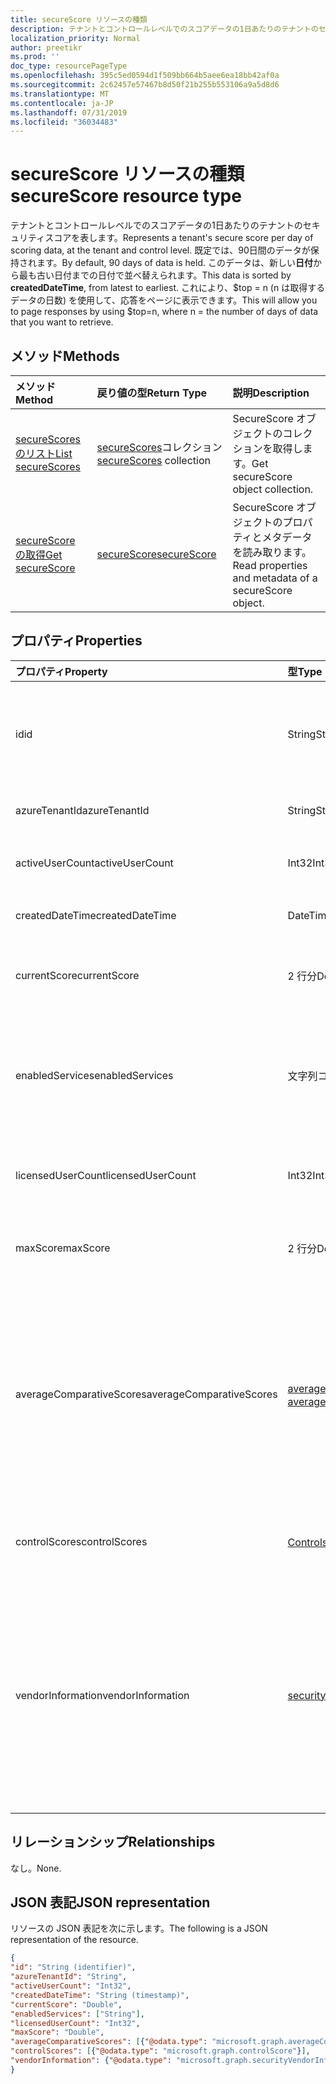 ```yaml
---
title: secureScore リソースの種類
description: テナントとコントロールレベルでのスコアデータの1日あたりのテナントのセキュリティスコアを表します。
localization_priority: Normal
author: preetikr
ms.prod: ''
doc_type: resourcePageType
ms.openlocfilehash: 395c5ed0594d1f509bb664b5aee6ea18bb42af0a
ms.sourcegitcommit: 2c62457e57467b8d50f21b255b553106a9a5d8d6
ms.translationtype: MT
ms.contentlocale: ja-JP
ms.lasthandoff: 07/31/2019
ms.locfileid: "36034483"
---
```

# <a name="securescore-resource-type"></a><span data-ttu-id="288e7-103">secureScore リソースの種類</span><span class="sxs-lookup"><span data-stu-id="288e7-103">secureScore resource type</span></span>

<span data-ttu-id="288e7-104">テナントとコントロールレベルでのスコアデータの1日あたりのテナントのセキュリティスコアを表します。</span><span class="sxs-lookup"><span data-stu-id="288e7-104">Represents a tenant's secure score per day of scoring data, at the tenant and control level.</span></span> <span data-ttu-id="288e7-105">既定では、90日間のデータが保持されます。</span><span class="sxs-lookup"><span data-stu-id="288e7-105">By default, 90 days of data is held.</span></span> <span data-ttu-id="288e7-106">このデータは、新しい**日付**から最も古い日付までの日付で並べ替えられます。</span><span class="sxs-lookup"><span data-stu-id="288e7-106">This data is sorted by **createdDateTime**, from latest to earliest.</span></span> <span data-ttu-id="288e7-107">これにより、$top = n (n は取得するデータの日数) を使用して、応答をページに表示できます。</span><span class="sxs-lookup"><span data-stu-id="288e7-107">This will allow you to page responses by using $top=n, where n = the number of days of data that you want to retrieve.</span></span> 


## <a name="methods"></a><span data-ttu-id="288e7-108">メソッド</span><span class="sxs-lookup"><span data-stu-id="288e7-108">Methods</span></span>

| <span data-ttu-id="288e7-109">メソッド</span><span class="sxs-lookup"><span data-stu-id="288e7-109">Method</span></span>   | <span data-ttu-id="288e7-110">戻り値の型</span><span class="sxs-lookup"><span data-stu-id="288e7-110">Return Type</span></span>|<span data-ttu-id="288e7-111">説明</span><span class="sxs-lookup"><span data-stu-id="288e7-111">Description</span></span>|
|:---------------|:--------|:----------|
|[<span data-ttu-id="288e7-112">secureScores のリスト</span><span class="sxs-lookup"><span data-stu-id="288e7-112">List secureScores</span></span>](../api/security-list-securescores.md) | <span data-ttu-id="288e7-113">[secureScores](securescore.md)コレクション</span><span class="sxs-lookup"><span data-stu-id="288e7-113">[secureScores](securescore.md) collection</span></span> |<span data-ttu-id="288e7-114">SecureScore オブジェクトのコレクションを取得します。</span><span class="sxs-lookup"><span data-stu-id="288e7-114">Get secureScore object collection.</span></span>|
|[<span data-ttu-id="288e7-115">secureScore の取得</span><span class="sxs-lookup"><span data-stu-id="288e7-115">Get secureScore</span></span>](../api/securescore-get.md) | [<span data-ttu-id="288e7-116">secureScore</span><span class="sxs-lookup"><span data-stu-id="288e7-116">secureScore</span></span>](securescore.md) |<span data-ttu-id="288e7-117">SecureScore オブジェクトのプロパティとメタデータを読み取ります。</span><span class="sxs-lookup"><span data-stu-id="288e7-117">Read properties and metadata of a secureScore object.</span></span> | 



## <a name="properties"></a><span data-ttu-id="288e7-118">プロパティ</span><span class="sxs-lookup"><span data-stu-id="288e7-118">Properties</span></span>

|<span data-ttu-id="288e7-119">プロパティ</span><span class="sxs-lookup"><span data-stu-id="288e7-119">Property</span></span> |<span data-ttu-id="288e7-120">型</span><span class="sxs-lookup"><span data-stu-id="288e7-120">Type</span></span> |<span data-ttu-id="288e7-121">説明</span><span class="sxs-lookup"><span data-stu-id="288e7-121">Description</span></span> |
|:--|:--|:--|
|<span data-ttu-id="288e7-122">id</span><span class="sxs-lookup"><span data-stu-id="288e7-122">id</span></span> |<span data-ttu-id="288e7-123">String</span><span class="sxs-lookup"><span data-stu-id="288e7-123">String</span></span>|<span data-ttu-id="288e7-124">プロバイダーによって生成された GUID/一意の識別子。</span><span class="sxs-lookup"><span data-stu-id="288e7-124">Provider-generated GUID/unique identifier.</span></span> <span data-ttu-id="288e7-125">読み取り専用です。</span><span class="sxs-lookup"><span data-stu-id="288e7-125">Read-only.</span></span> <span data-ttu-id="288e7-126">必須です。</span><span class="sxs-lookup"><span data-stu-id="288e7-126">Required.</span></span>|
|   <span data-ttu-id="288e7-127">azureTenantId</span><span class="sxs-lookup"><span data-stu-id="288e7-127">azureTenantId</span></span>   |   <span data-ttu-id="288e7-128">String</span><span class="sxs-lookup"><span data-stu-id="288e7-128">String</span></span>  |   <span data-ttu-id="288e7-129">テナント ID の GUID 文字列。</span><span class="sxs-lookup"><span data-stu-id="288e7-129">GUID string for tenant ID.</span></span>  |
|   <span data-ttu-id="288e7-130">activeUserCount</span><span class="sxs-lookup"><span data-stu-id="288e7-130">activeUserCount</span></span> |   <span data-ttu-id="288e7-131">Int32</span><span class="sxs-lookup"><span data-stu-id="288e7-131">Int32</span></span>   |   <span data-ttu-id="288e7-132">指定したテナントのアクティブなユーザー数。</span><span class="sxs-lookup"><span data-stu-id="288e7-132">Active user count of the given tenant.</span></span>  |
|   <span data-ttu-id="288e7-133">createdDateTime</span><span class="sxs-lookup"><span data-stu-id="288e7-133">createdDateTime</span></span> |   <span data-ttu-id="288e7-134">DateTimeOffset</span><span class="sxs-lookup"><span data-stu-id="288e7-134">DateTimeOffset</span></span>  |   <span data-ttu-id="288e7-135">エンティティが作成された日付。</span><span class="sxs-lookup"><span data-stu-id="288e7-135">The date when the entity is created.</span></span>  |
|   <span data-ttu-id="288e7-136">currentScore</span><span class="sxs-lookup"><span data-stu-id="288e7-136">currentScore</span></span>    |   <span data-ttu-id="288e7-137">2 行分</span><span class="sxs-lookup"><span data-stu-id="288e7-137">Double</span></span>  |   <span data-ttu-id="288e7-138">指定された日付における現在のテナントのスコア。</span><span class="sxs-lookup"><span data-stu-id="288e7-138">Tenant current attained score on specified date.</span></span>    |
|   <span data-ttu-id="288e7-139">enabledServices</span><span class="sxs-lookup"><span data-stu-id="288e7-139">enabledServices</span></span> |   <span data-ttu-id="288e7-140">文字列コレクション</span><span class="sxs-lookup"><span data-stu-id="288e7-140">String collection</span></span>   |   <span data-ttu-id="288e7-141">テナントの Microsoft 提供のサービス (Exchange online、Skype、Sharepoint など)。</span><span class="sxs-lookup"><span data-stu-id="288e7-141">Microsoft-provided services for the tenant (for example, Exchange online, Skype, Sharepoint).</span></span>   |
|   <span data-ttu-id="288e7-142">licensedUserCount</span><span class="sxs-lookup"><span data-stu-id="288e7-142">licensedUserCount</span></span>   |   <span data-ttu-id="288e7-143">Int32</span><span class="sxs-lookup"><span data-stu-id="288e7-143">Int32</span></span>   |   <span data-ttu-id="288e7-144">指定したテナントのライセンスされたユーザーカウント。</span><span class="sxs-lookup"><span data-stu-id="288e7-144">Licensed user count of the given tenant.</span></span>    |
|   <span data-ttu-id="288e7-145">maxScore</span><span class="sxs-lookup"><span data-stu-id="288e7-145">maxScore</span></span> |  <span data-ttu-id="288e7-146">2 行分</span><span class="sxs-lookup"><span data-stu-id="288e7-146">Double</span></span>  |   <span data-ttu-id="288e7-147">指定した日付の有効なテナントの最大スコア。</span><span class="sxs-lookup"><span data-stu-id="288e7-147">Tenant maximum possible score on specified date.</span></span>    |
|   <span data-ttu-id="288e7-148">averageComparativeScores</span><span class="sxs-lookup"><span data-stu-id="288e7-148">averageComparativeScores</span></span> |  <span data-ttu-id="288e7-149">[averageComparativeScore](averagecomparativescore.md)コレクション</span><span class="sxs-lookup"><span data-stu-id="288e7-149">[averageComparativeScore](averagecomparativescore.md) collection</span></span>    |<span data-ttu-id="288e7-150">範囲内の別のスコープ (たとえば、業種別平均、座席の平均)、コントロールカテゴリ (Id、データ、デバイス、アプリ、インフラストラクチャ) の平均スコア。</span><span class="sxs-lookup"><span data-stu-id="288e7-150">Average score by different scopes (for example, average by industry, average by seating) and control category (Identity, Data, Device, Apps, Infrastructure) within the scope.</span></span> |
|   <span data-ttu-id="288e7-151">controlScores</span><span class="sxs-lookup"><span data-stu-id="288e7-151">controlScores</span></span> | <span data-ttu-id="288e7-152">[Controlscore](controlscore.md)コレクション</span><span class="sxs-lookup"><span data-stu-id="288e7-152">[controlScore](controlscore.md) collection</span></span>  |   <span data-ttu-id="288e7-153">一連のコントロールのテナントスコアを含みます。</span><span class="sxs-lookup"><span data-stu-id="288e7-153">Contains tenant scores for a set of controls.</span></span>   |
|<span data-ttu-id="288e7-154">vendorInformation</span><span class="sxs-lookup"><span data-stu-id="288e7-154">vendorInformation</span></span> |[<span data-ttu-id="288e7-155">securityVendorInformation</span><span class="sxs-lookup"><span data-stu-id="288e7-155">securityVendorInformation</span></span>](securityvendorinformation.md)|<span data-ttu-id="288e7-156">セキュリティ製品/サービスベンダー、プロバイダー、およびサブプロバイダに関する詳細を含む複合型 (たとえば、vendor = Microsoft; provider = SecureScore)。</span><span class="sxs-lookup"><span data-stu-id="288e7-156">Complex type containing details about the security product/service vendor, provider, and subprovider (for example, vendor=Microsoft; provider=SecureScore).</span></span> <span data-ttu-id="288e7-157">必須です。</span><span class="sxs-lookup"><span data-stu-id="288e7-157">Required.</span></span>|


## <a name="relationships"></a><span data-ttu-id="288e7-158">リレーションシップ</span><span class="sxs-lookup"><span data-stu-id="288e7-158">Relationships</span></span>

<span data-ttu-id="288e7-159">なし。</span><span class="sxs-lookup"><span data-stu-id="288e7-159">None.</span></span>

## <a name="json-representation"></a><span data-ttu-id="288e7-160">JSON 表記</span><span class="sxs-lookup"><span data-stu-id="288e7-160">JSON representation</span></span>

<span data-ttu-id="288e7-161">リソースの JSON 表記を次に示します。</span><span class="sxs-lookup"><span data-stu-id="288e7-161">The following is a JSON representation of the resource.</span></span>

<!-- {
  "blockType": "resource",
  "optionalProperties": [

  ],
  "@odata.type": "microsoft.graph.secureScore"
}-->

```json
{
"id": "String (identifier)",
"azureTenantId": "String",
"activeUserCount": "Int32",
"createdDateTime": "String (timestamp)",
"currentScore": "Double",
"enabledServices": ["String"],
"licensedUserCount": "Int32",
"maxScore": "Double",
"averageComparativeScores": [{"@odata.type": "microsoft.graph.averageComparativeScore"}],
"controlScores": [{"@odata.type": "microsoft.graph.controlScore"}],
"vendorInformation": {"@odata.type": "microsoft.graph.securityVendorInformation"},
}

```


<!-- uuid: 8fcb5dbc-d5aa-4681-8e31-b001d5168d79
2015-10-25 14:57:30 UTC -->
<!-- {
  "type": "#page.annotation",
  "description": "secureScore resource",
  "keywords": "",
  "section": "documentation",
  "tocPath": ""
}-->
